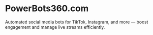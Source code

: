 # PowerBots360.com
Automated social media bots for TikTok, Instagram, and more — boost engagement and manage live streams efficiently.
